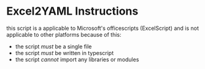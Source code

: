 # Excel2YAML Instructions

this script is a applicable to Microsoft's officescripts (ExcelScript) and is not applicable to other platforms
because of this:

- the script *must* be a single file
- the script *must* be written in typescript
- the script *cannot* import any libraries or modules
